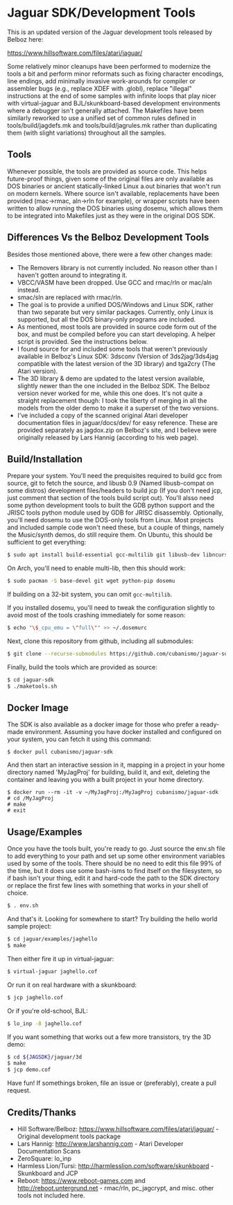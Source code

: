 # Jaguar SDK/Development Tools

This is an updated version of the Jaguar development tools released by Belboz here:

https://www.hillsoftware.com/files/atari/jaguar/

Some relatively minor cleanups have been performed to modernize the tools a bit and perform minor reformats such as fixing character encodings, line endings, add minimally invasive work-arounds for compiler or assembler bugs (e.g., replace XDEF with .globl), replace "illegal" instructions at the end of some samples with infinite loops that play nicer with virtual-jaguar and BJL/skunkboard-based development environments where a debugger isn't generally attached.  The Makefiles have been similarly reworked to use a unified set of common rules defined in tools/build/jagdefs.mk and tools/build/jagrules.mk rather than duplicating them (with slight variations) throughout all the samples.

## Tools

Whenever possible, the tools are provided as source code.  This helps future-proof things, given some of the original files are only available as DOS binaries or ancient statically-linked Linux a.out binaries that won't run on modern kernels.  Where source isn't available, replacements have been provided (mac->rmac, aln->rln for example), or wrapper scripts have been written to allow running the DOS binaries using dosemu, which allows them to be integrated into Makefiles just as they were in the original DOS SDK.

## Differences Vs the Belboz Development Tools

Besides those mentioned above, there were a few other changes made:

* The Removers library is not currently included.  No reason other than I haven't gotten around to integrating it.
* VBCC/VASM have been dropped.  Use GCC and rmac/rln or mac/aln instead.
* smac/sln are replaced with rmac/rln.
* The goal is to provide a unified DOS/Windows and Linux SDK, rather than two separate but very similar packages.  Currently, only Linux is supported, but all the DOS binary-only programs are included.
* As mentioned, most tools are provided in source code form out of the box, and must be compiled before you can start developing.  A helper script is provided.  See the instructions below.
* I found source for and included some tools that weren't previously available in Belboz's Linux SDK: 3dsconv (Version of 3ds2jag/3ds4jag compatible with the latest version of the 3D library) and tga2cry (The Atari version).
* The 3D library & demo are updated to the latest version available, slightly newer than the one included in the Belboz SDK.  The Belboz version never worked for me, while this one does.  It's not quite a straight replacement though: I took the liberty of merging in all the models from the older demo to make it a superset of the two versions.
* I've included a copy of the scanned original Atari developer documentation
files in jaguar/docs/dev/ for easy reference.  These are provided separately
as jagdox.zip on Belboz's site, and I believe were originally released by
Lars Hannig (according to his web page).

## Build/Installation

Prepare your system.  You'll need the prequisites required to build gcc from source, git to fetch the source, and libusb 0.9 (Named libusb-compat on some distros) development files/headers to build jcp (If you don't need jcp, just comment that section of the tools build script out).  You'll alsso need some python development tools to built the GDB python support and the JRISC tools python module used by GDB for JRISC disassembly. Optionally, you'll need dosemu to use the DOS-only tools from Linux.  Most projects and included sample code won't need these, but a couple of things, namely the Music/synth demos, do still require them.  On Ubuntu, this should be sufficient to get everything:

````sh
$ sudo apt install build-essential gcc-multilib git libusb-dev libncurses5-dev libpython3-dev python3-pip dosemu
````

On Arch, you'll need to enable multi-lib, then this should work:

````sh
$ sudo pacman -S base-devel git wget python-pip dosemu
````

If building on a 32-bit system, you can omit `gcc-multilib`.

If you installed dosemu, you'll need to tweak the configuration slightly to avoid most of the tools crashing immediately for some reason:

````sh
$ echo "\$_cpu_emu = \"full\"" >> ~/.dosemurc
````

Next, clone this repository from github, including all submodules:

````sh
$ git clone --recurse-submodules https://github.com/cubanismo/jaguar-sdk
````

Finally, build the tools which are provided as source:

````sh
$ cd jaguar-sdk
$ ./maketools.sh
````

## Docker Image

The SDK is also available as a docker image for those who prefer a ready-made environment. Assuming you have docker installed and configured on your system, you can fetch it using this command:

    $ docker pull cubanismo/jaguar-sdk

And then start an interactive session in it, mapping in a project in your home directory named 'MyJagProj' for building, build it, and exit, deleting the container and leaving you with a built project in your home directory.

    $ docker run --rm -it -v ~/MyJagProj:/MyJagProj cubanismo/jaguar-sdk
    # cd /MyJagProj
    # make
    # exit

## Usage/Examples

Once you have the tools built, you're ready to go.  Just source the env.sh file to add everything to your path and set up some other environment variables used by some of the tools.  There should be no need to edit this file 99% of the time, but it does use some bash-isms to find itself on the filesystem, so if bash isn't your thing, edit it and hard-code the path to the SDK directory or replace the first few lines with something that works in your shell of choice.

````sh
$ . env.sh
````

And that's it.  Looking for somewhere to start?  Try building the hello world sample project:

````sh
$ cd jaguar/examples/jaghello
$ make
````

Then either fire it up in virtual-jaguar:

````sh
$ virtual-jaguar jaghello.cof
````

Or run it on real hardware with a skunkboard:

````sh
$ jcp jaghello.cof
````

Or if you're old-school, BJL:

````sh
$ lo_inp -8 jaghello.cof
````

If you want something that works out a few more transistors, try the 3D demo:

````sh
$ cd ${JAGSDK}/jaguar/3d
$ make
$ jcp demo.cof
````

Have fun!  If somethings broken, file an issue or (preferably), create a pull request.

## Credits/Thanks

* Hill Software/Belboz: https://www.hillsoftware.com/files/atari/jaguar/ - Original development tools package
* Lars Hannig: http://www.larshannig.com - Atari Developer Documentation Scans
* ZeroSquare: lo_inp
* Harmless Lion/Tursi: http://harmlesslion.com/software/skunkboard - Skunkboard and JCP
* Reboot: https://www.reboot-games.com and http://reboot.untergrund.net - rmac/rln, pc_jagcrypt, and misc. other tools not included here.
